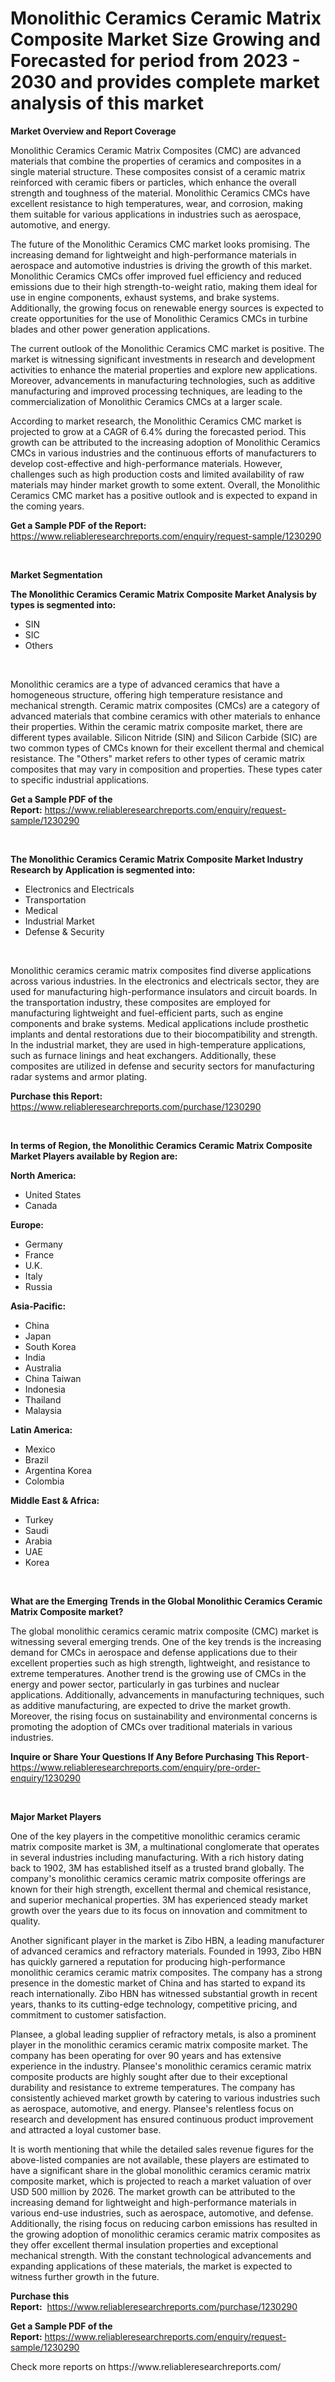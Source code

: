<p><h1>Monolithic Ceramics Ceramic Matrix Composite Market Size Growing and Forecasted for period from 2023 - 2030 and provides complete market analysis of this market</h1></p><p><strong>Market Overview and Report Coverage</strong></p>
<p><p>Monolithic Ceramics Ceramic Matrix Composites (CMC) are advanced materials that combine the properties of ceramics and composites in a single material structure. These composites consist of a ceramic matrix reinforced with ceramic fibers or particles, which enhance the overall strength and toughness of the material. Monolithic Ceramics CMCs have excellent resistance to high temperatures, wear, and corrosion, making them suitable for various applications in industries such as aerospace, automotive, and energy.</p><p>The future of the Monolithic Ceramics CMC market looks promising. The increasing demand for lightweight and high-performance materials in aerospace and automotive industries is driving the growth of this market. Monolithic Ceramics CMCs offer improved fuel efficiency and reduced emissions due to their high strength-to-weight ratio, making them ideal for use in engine components, exhaust systems, and brake systems. Additionally, the growing focus on renewable energy sources is expected to create opportunities for the use of Monolithic Ceramics CMCs in turbine blades and other power generation applications.</p><p>The current outlook of the Monolithic Ceramics CMC market is positive. The market is witnessing significant investments in research and development activities to enhance the material properties and explore new applications. Moreover, advancements in manufacturing technologies, such as additive manufacturing and improved processing techniques, are leading to the commercialization of Monolithic Ceramics CMCs at a larger scale.</p><p>According to market research, the Monolithic Ceramics CMC market is projected to grow at a CAGR of 6.4% during the forecasted period. This growth can be attributed to the increasing adoption of Monolithic Ceramics CMCs in various industries and the continuous efforts of manufacturers to develop cost-effective and high-performance materials. However, challenges such as high production costs and limited availability of raw materials may hinder market growth to some extent. Overall, the Monolithic Ceramics CMC market has a positive outlook and is expected to expand in the coming years.</p></p>
<p><strong>Get a Sample PDF of the Report:</strong> <a href="https://www.reliableresearchreports.com/enquiry/request-sample/1230290">https://www.reliableresearchreports.com/enquiry/request-sample/1230290</a></p>
<p>&nbsp;</p>
<p><strong>Market Segmentation</strong></p>
<p><strong>The Monolithic Ceramics Ceramic Matrix Composite Market Analysis by types is segmented into:</strong></p>
<p><ul><li>SIN</li><li>SIC</li><li>Others</li></ul></p>
<p>&nbsp;</p>
<p><p>Monolithic ceramics are a type of advanced ceramics that have a homogeneous structure, offering high temperature resistance and mechanical strength. Ceramic matrix composites (CMCs) are a category of advanced materials that combine ceramics with other materials to enhance their properties. Within the ceramic matrix composite market, there are different types available. Silicon Nitride (SIN) and Silicon Carbide (SIC) are two common types of CMCs known for their excellent thermal and chemical resistance. The "Others" market refers to other types of ceramic matrix composites that may vary in composition and properties. These types cater to specific industrial applications.</p></p>
<p><strong>Get a Sample PDF of the Report:</strong>&nbsp;<a href="https://www.reliableresearchreports.com/enquiry/request-sample/1230290">https://www.reliableresearchreports.com/enquiry/request-sample/1230290</a></p>
<p>&nbsp;</p>
<p><strong>The Monolithic Ceramics Ceramic Matrix Composite Market Industry Research by Application is segmented into:</strong></p>
<p><ul><li>Electronics and Electricals</li><li>Transportation</li><li>Medical</li><li>Industrial Market</li><li>Defense & Security</li></ul></p>
<p>&nbsp;</p>
<p><p>Monolithic ceramics ceramic matrix composites find diverse applications across various industries. In the electronics and electricals sector, they are used for manufacturing high-performance insulators and circuit boards. In the transportation industry, these composites are employed for manufacturing lightweight and fuel-efficient parts, such as engine components and brake systems. Medical applications include prosthetic implants and dental restorations due to their biocompatibility and strength. In the industrial market, they are used in high-temperature applications, such as furnace linings and heat exchangers. Additionally, these composites are utilized in defense and security sectors for manufacturing radar systems and armor plating.</p></p>
<p><strong>Purchase this Report:</strong>&nbsp; <a href="https://www.reliableresearchreports.com/purchase/1230290">https://www.reliableresearchreports.com/purchase/1230290</a></p>
<p>&nbsp;</p>
<p><strong>In terms of Region, the Monolithic Ceramics Ceramic Matrix Composite Market Players available by Region are:</strong></p>
<p>
    <p> <strong> North America: </strong>
        <ul>
            <li>United States</li>
            <li>Canada</li>
        </ul>
        </p> 
    <p> <strong> Europe: </strong>
        <ul>
            <li>Germany</li>
            <li>France</li>
            <li>U.K.</li>
            <li>Italy</li>
            <li>Russia</li>
        </ul>
        </p> 
    <p> <strong> Asia-Pacific: </strong>
        <ul>
            <li>China</li>
            <li>Japan</li>
            <li>South Korea</li>
            <li>India</li>
            <li>Australia</li>
            <li>China Taiwan</li>
            <li>Indonesia</li>
            <li>Thailand</li>
            <li>Malaysia</li>
        </ul>
        </p> 
    <p> <strong> Latin America: </strong>
        <ul>
            <li>Mexico</li>
            <li>Brazil</li>
            <li>Argentina Korea</li>
            <li>Colombia</li>
        </ul>
        </p> 
    <p> <strong> Middle East & Africa: </strong>
        <ul>
            <li>Turkey</li>
            <li>Saudi</li>
            <li>Arabia</li>
            <li>UAE</li>
            <li>Korea</li>
        </ul>
    </p>
    </p>
<p>&nbsp;</p>
<p><strong>What are the Emerging Trends in the Global Monolithic Ceramics Ceramic Matrix Composite market?</strong></p>
<p><p>The global monolithic ceramics ceramic matrix composite (CMC) market is witnessing several emerging trends. One of the key trends is the increasing demand for CMCs in aerospace and defense applications due to their excellent properties such as high strength, lightweight, and resistance to extreme temperatures. Another trend is the growing use of CMCs in the energy and power sector, particularly in gas turbines and nuclear applications. Additionally, advancements in manufacturing techniques, such as additive manufacturing, are expected to drive the market growth. Moreover, the rising focus on sustainability and environmental concerns is promoting the adoption of CMCs over traditional materials in various industries.</p></p>
<p><strong>Inquire or Share Your Questions If Any Before Purchasing This Report</strong>- <a href="https://www.reliableresearchreports.com/enquiry/pre-order-enquiry/1230290">https://www.reliableresearchreports.com/enquiry/pre-order-enquiry/1230290</a></p>
<p>&nbsp;</p>
<p><strong>Major Market Players</strong></p>
<p><p>One of the key players in the competitive monolithic ceramics ceramic matrix composite market is 3M, a multinational conglomerate that operates in several industries including manufacturing. With a rich history dating back to 1902, 3M has established itself as a trusted brand globally. The company's monolithic ceramics ceramic matrix composite offerings are known for their high strength, excellent thermal and chemical resistance, and superior mechanical properties. 3M has experienced steady market growth over the years due to its focus on innovation and commitment to quality.</p><p>Another significant player in the market is Zibo HBN, a leading manufacturer of advanced ceramics and refractory materials. Founded in 1993, Zibo HBN has quickly garnered a reputation for producing high-performance monolithic ceramics ceramic matrix composites. The company has a strong presence in the domestic market of China and has started to expand its reach internationally. Zibo HBN has witnessed substantial growth in recent years, thanks to its cutting-edge technology, competitive pricing, and commitment to customer satisfaction.</p><p>Plansee, a global leading supplier of refractory metals, is also a prominent player in the monolithic ceramics ceramic matrix composite market. The company has been operating for over 90 years and has extensive experience in the industry. Plansee's monolithic ceramics ceramic matrix composite products are highly sought after due to their exceptional durability and resistance to extreme temperatures. The company has consistently achieved market growth by catering to various industries such as aerospace, automotive, and energy. Plansee's relentless focus on research and development has ensured continuous product improvement and attracted a loyal customer base.</p><p>It is worth mentioning that while the detailed sales revenue figures for the above-listed companies are not available, these players are estimated to have a significant share in the global monolithic ceramics ceramic matrix composite market, which is projected to reach a market valuation of over USD 500 million by 2026. The market growth can be attributed to the increasing demand for lightweight and high-performance materials in various end-use industries, such as aerospace, automotive, and defense. Additionally, the rising focus on reducing carbon emissions has resulted in the growing adoption of monolithic ceramics ceramic matrix composites as they offer excellent thermal insulation properties and exceptional mechanical strength. With the constant technological advancements and expanding applications of these materials, the market is expected to witness further growth in the future.</p></p>
<p><strong>Purchase this Report:</strong>&nbsp;&nbsp;<a href="https://www.reliableresearchreports.com/purchase/1230290">https://www.reliableresearchreports.com/purchase/1230290</a></p>
<p></p>
<p><strong>Get a Sample PDF of the Report:</strong>&nbsp;<a href="https://www.reliableresearchreports.com/enquiry/request-sample/1230290">https://www.reliableresearchreports.com/enquiry/request-sample/1230290</a></p>
<p>Check more reports on https://www.reliableresearchreports.com/</p>
